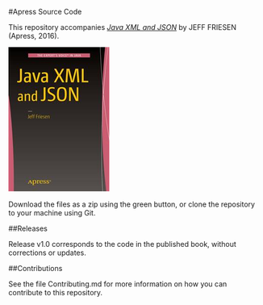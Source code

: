 #Apress Source Code

This repository accompanies [*Java XML and JSON*](http://www.apress.com/9781484219157) by JEFF FRIESEN (Apress, 2016).

![Cover image](9781484219157.jpg)

Download the files as a zip using the green button, or clone the repository to your machine using Git.

##Releases

Release v1.0 corresponds to the code in the published book, without corrections or updates.

##Contributions

See the file Contributing.md for more information on how you can contribute to this repository.
